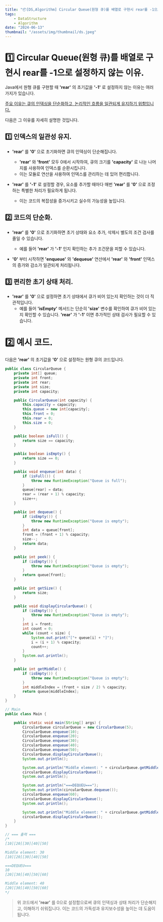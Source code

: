 ```yaml
---
title: "📦[DS,Algorithm] Circular Queue(원형 큐)를 배열로 구현시 rear를 -1으로 설정하지 않는 이유."
tags:
    - DataStructure
    - Algorithm
date: "2024-06-13"
thumbnail: "/assets/img/thumbnail/ds.jpeg"
---
```


# 1️⃣ Circular Queue(원형 큐)를 배열로 구현시 rear를 -1으로 설정하지 않는 이유.

Java에서 원형 큐를 구현할 때 **'rear'** 의 초기값을 **'-1'** 로 설정하지 않는 이유는 여러 가지가 있습니다.

<u>주요 이유는 큐의 인덱싱을 단순화하고, 논리적인 흐름을 일관되게 유지하기 위함입니다.</u>

다음은 그 이유를 자세히 설명한 것입니다.

## 1️⃣ 인덱스의 일관성 유지.

- **'rear'** 를 **'0'** 으로 초기화하면 큐의 인덱싱이 단순해집니다.
    - **'rear'** 와 **'front'** 모두 0에서 시작하여, 큐의 크기를 **'capacity'** 로 나눈 나머지를 사용하여 인덱스를 순환시킵니다.
    - 이는 모듈로 연산을 사용하여 인덱스를 관리하는 데 있어 편리합니다.

- **'rear'** 를 **'-1'** 로 설정할 경우, 요소를 추가할 때마다 매번 **'rear'** 를 **'0'** 으로 조정하는 특별한 처리가 필요하게 됩니다.
    - 이는 코드의 복잡성을 증가시키고 실수의 가능성을 높입니다.

## 2️⃣ 코드의 단순화.

- **'rear'** 를 **'0'** 으로 초기화하면 초기 상태와 요소 추가, 삭제시 별도의 조건 검사를 줄일 수 있습니다.
    - 예를 들어 **'rear'** 가 **'-1'** 인지 확인하는 추가 조건문을 피할 수 있습니다.

- **'0'** 부터 시작하면 **'enqueue'** 와 **'dequeue'** 연산에서 **'rear'** 와 **'front'** 인덱스의 증가와 감소가 일관되게 처리됩니다.

## 3️⃣ 편리한 초기 상태 처리.

- **'rear'** 를 **'0'** 으로 설정하면 초기 상태에서 큐가 비어 있는지 확인하는 것이 더 직관적입니다.
    - 예를 들어 **'isEmpty'** 메서드는 단순히 **'size'** 변수를 확인하여 큐가 비어 있는지 확인할 수 있습니다. **'rear'** 가 **'-1'** 이면 추가적인 상태 검사가 필요할 수 있습니다.

# 2️⃣ 예시 코드.

다음은 **'rear'** 의 초기값을 **'0'** 으로 설정하는 원형 큐의 코드입니다.

```java
public class CircularQueue {
	private int[] queue;
	private int front;
	private int rear;
	private int size;
	private int capacity;

	public CircularQueue(int capacity) {
		this.capacity = capacity;
		this.queue = new int[capacity];
		this.front = 0;
		this.rear = 0;
		this.size = 0;
	}

	public boolean isFull() {
		return size == capacity;
	}

	public boolean isEmpty() {
		return size == 0;
	}

	public void enqueue(int data) {
		if (isFull()) {
			throw new RuntimeException("Queue is full");
		}
		queue[rear] = data;
		rear = (rear + 1) % capacity;
		size++;
	}

	public int dequeue() {
		if (isEmpty()) {
			throw new RuntimeException("Queue is empty");
		}
		int data = queue[front];
		front = (front + 1) % capacity;
		size--;
		return data;
	}

	public int peek() {
		if (isEmpty()) {
			throw new RuntimeException("Queue is empty");
		}
		return queue[front];
	}

	public int getSize() {
		return size;
	}

	public void displayCircularQueue() {
		if (isEmpty()) {
			throw new RuntimeException("Queue is empty");
		}
		int i = front;
		int count = 0;
		while (count < size) {
			System.out.print("["+ queue[i] + "]");
			i = (i + 1) % capacity;
			count++;
		}
		System.out.println();
	}

	public int getMiddle() {
		if (isEmpty()) {
			throw new RuntimeException("Queue is empty");
		}
		int middleIndex = (front + size / 2) % capacity;
		return queue[middleIndex];
	}
}

// Main
public class Main {

	public static void main(String[] args) {
		CircularQueue circularQueue = new CircularQueue(5);
		CircularQueue.enqueue(10);
		CircularQueue.enqueue(20);
		CircularQueue.enqueue(30);
		CircularQueue.enqueue(40);
		CircularQueue.enqueue(50);
		CircularQueue.displayCircularQueue();
		System.out.println();

		System.out.println("Middle element: " + circularQueue.getMiddle());
		circularQueue.displayCircularQueue();
		System.out.println();

		System.out.println("===DEQUEU===");
		System.out.println(circularQueue.dequeue());
		circularQueue.enqueue(60);
		circularQueue.displayCircularQueue();
		System.out.println();

		System.out.println("Middle element: " + circularQueue.getMiddle());
		circularQueue.displayCircularQueue();
	}
}

// === 출력 ===
/*
[10][20][30][40][50]

Middle element: 30
[10][20][30][40][50]

===DEQUEU===
10
[20][30][40][50][60]

Middle element: 40
[20][30][40][50][60]
*/
```

> 위 코드에서 **'rear'** 를 0으로 설정함으로써 큐의 인덱싱과 상태 처리가 단순해지고, 이해하기 쉬워집니다.
> 이는 코드의 가독성과 유지보수성을 높이는 데 도움이 됩니다.
